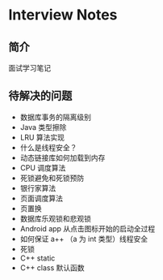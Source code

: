 # Interview Notes
## 简介
面试学习笔记

## 待解决的问题
* 数据库事务的隔离级别
* Java 类型擦除
* LRU 算法实现
* 什么是线程安全？
* 动态链接库如何加载到内存
* CPU 调度算法
* 死锁避免和死锁预防
* 银行家算法
* 页面调度算法
* 页置换
* 数据库乐观锁和悲观锁
* Android app 从点击图标开始的启动全过程
* 如何保证 a++ （a 为 int 类型）线程安全
* 死锁
* C++ static
* C++ class 默认函数